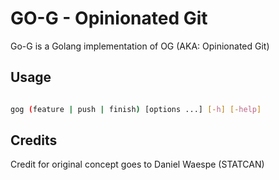 # GO-G - Opinionated Git

Go-G is a Golang implementation of OG (AKA: Opinionated Git)

## Usage

```bash

gog (feature | push | finish) [options ...] [-h] [-help]

```

## Credits

Credit for original concept goes to Daniel Waespe (STATCAN)
